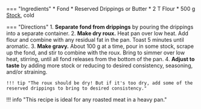 === "Ingredients"
    * Fond
    * Reserved Drippings or Butter
    * 2 T Flour
    * 500 g [Stock](../soups/stocks/meat-stock.md), cold

=== "Directions"
    1. **Separate fond from drippings** by pouring the drippings into a separate container.
    2. **Make dry roux.** Heat pan over low heat. Add flour and combine with any residual fat in the pan. Toast 5 minutes until aromatic.
    3. **Make gravy.** About 100 g at a time, pour in some stock, scrape up the fond, and stir to combine with the roux. Bring to simmer over low heat, stirring, until all fond releases from the bottom of the pan.
    4. **Adjust to taste** by adding more stock or reducing to desired consistency, seasoning, and/or straining.

    !!! tip "The roux should be dry! But if it's too dry, add some of the reserved drippings to bring to desired consistency."

!!! info "This recipe is ideal for any roasted meat in a heavy pan."

[^foodwishes]:
    Mitzewich, John. ["Roast Chicken Pan Gravy - Getting to the “Bottom” of Flavor."](https://foodwishes.blogspot.com/2007/04/roast-chicken-pan-gravy-getting-to.html) _Food Wishes._ 3 April 2007.
